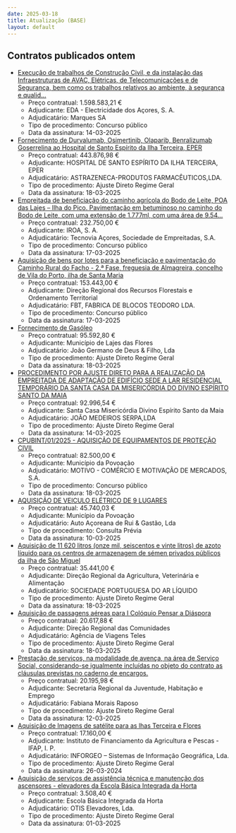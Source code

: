 ```yaml
---
date: 2025-03-18
title: Atualização (BASE)
layout: default
---
```

## Contratos publicados ontem

* [Execução de trabalhos de Construção Civil, e da instalação das Infraestruturas de AVAC, Elétricas, de Telecomunicações e de Segurança, bem como os trabalhos relativos ao ambiente, à segurança e qualid...](https://www.base.gov.pt/Base4/pt/detalhe/?type=contratos&id=11291366)
  * Preço contratual: 1.598.583,21 €
  * Adjudicante: EDA - Electricidade dos Açores, S. A.
  * Adjudicatário: Marques SA
  * Tipo de procedimento: Concurso público
  * Data da assinatura: 14-03-2025
* [Fornecimento de Durvalumab, Osimertinib, Olaparib, Benralizumab Goserrelina ao Hospital de Santo Espírito da Ilha Terceira, EPER](https://www.base.gov.pt/Base4/pt/detalhe/?type=contratos&id=11291583)
  * Preço contratual: 443.876,98 €
  * Adjudicante: HOSPITAL DE SANTO ESPÍRITO DA ILHA TERCEIRA, EPER
  * Adjudicatário: ASTRAZENECA-PRODUTOS FARMACÊUTICOS,LDA.
  * Tipo de procedimento: Ajuste Direto Regime Geral
  * Data da assinatura: 18-03-2025
* [Empreitada de beneficiação do caminho agrícola do Bodo de Leite, POA das Lajes – Ilha do Pico. Pavimentação em betuminoso no caminho do Bodo de Leite, com uma extensão de 1.777ml, com uma área de 9.54...](https://www.base.gov.pt/Base4/pt/detalhe/?type=contratos&id=11291022)
  * Preço contratual: 232.750,00 €
  * Adjudicante: IROA, S. A.
  * Adjudicatário: Tecnovia Açores, Sociedade de Empreitadas, S.A.
  * Tipo de procedimento: Concurso público
  * Data da assinatura: 17-03-2025
* [Aquisição de bens por lotes para a beneficiação e pavimentação do Caminho Rural do Facho - 2.ª Fase, freguesia de Almagreira, concelho de Vila do Porto, ilha de Santa Maria](https://www.base.gov.pt/Base4/pt/detalhe/?type=contratos&id=11289624)
  * Preço contratual: 153.443,00 €
  * Adjudicante: Direção Regional dos Recursos Florestais e Ordenamento Territorial
  * Adjudicatário: FBT, FABRICA DE BLOCOS TEODORO LDA.
  * Tipo de procedimento: Concurso público
  * Data da assinatura: 17-03-2025
* [Fornecimento de Gasóleo](https://www.base.gov.pt/Base4/pt/detalhe/?type=contratos&id=11291716)
  * Preço contratual: 95.592,80 €
  * Adjudicante: Município de Lajes das Flores
  * Adjudicatário: João Germano de Deus & Filho, Lda
  * Tipo de procedimento: Ajuste Direto Regime Geral
  * Data da assinatura: 18-03-2025
* [PROCEDIMENTO POR AJUSTE DIRETO PARA A REALIZAÇÃO DA EMPREITADA DE ADAPTAÇÃO DE EDIFÍCIO SEDE A LAR RESIDENCIAL TEMPORÁRIO DA SANTA CASA DA MISERICÓRDIA DO DIVINO ESPÍRITO SANTO DA MAIA](https://www.base.gov.pt/Base4/pt/detalhe/?type=contratos&id=11290047)
  * Preço contratual: 92.996,54 €
  * Adjudicante: Santa Casa Misericórdia  Divino Espírito Santo da Maia
  * Adjudicatário: JOÃO MEDEIROS SERPA,LDA
  * Tipo de procedimento: Ajuste Direto Regime Geral
  * Data da assinatura: 14-03-2025
* [CPUBINT/01/2025 - AQUISIÇÃO DE EQUIPAMENTOS DE PROTEÇÃO CIVIL](https://www.base.gov.pt/Base4/pt/detalhe/?type=contratos&id=11291687)
  * Preço contratual: 82.500,00 €
  * Adjudicante: Município da Povoação
  * Adjudicatário: MOTIVO - COMÉRCIO E MOTIVAÇÃO DE MERCADOS, S.A.
  * Tipo de procedimento: Concurso público
  * Data da assinatura: 18-03-2025
* [AQUISIÇÃO DE VEICULO ELÉTRICO DE 9 LUGARES](https://www.base.gov.pt/Base4/pt/detalhe/?type=contratos&id=11290428)
  * Preço contratual: 45.740,03 €
  * Adjudicante: Município da Povoação
  * Adjudicatário: Auto Açoreana de Rui &amp; Gastão, Lda
  * Tipo de procedimento: Consulta Prévia
  * Data da assinatura: 10-03-2025
* [Aquisição de 11 620 litros (onze mil, seiscentos e vinte litros) de azoto líquido para os centros de armazenagem de sémen privados públicos da ilha de São Miguel](https://www.base.gov.pt/Base4/pt/detalhe/?type=contratos&id=11290709)
  * Preço contratual: 35.441,00 €
  * Adjudicante: Direção Regional da Agricultura, Veterinária e Alimentação
  * Adjudicatário: SOCIEDADE PORTUGUESA DO AR LÍQUIDO 
  * Tipo de procedimento: Ajuste Direto Regime Geral
  * Data da assinatura: 18-03-2025
* [Aquisição de passagens aéreas para I Colóquio Pensar a Diáspora](https://www.base.gov.pt/Base4/pt/detalhe/?type=contratos&id=11290807)
  * Preço contratual: 20.617,88 €
  * Adjudicante: Direção Regional das Comunidades
  * Adjudicatário: Agência de Viagens Teles
  * Tipo de procedimento: Ajuste Direto Regime Geral
  * Data da assinatura: 18-03-2025
* [Prestação de serviços, na modalidade de avença, na área de Serviço Social, considerando-se igualmente incluídas no objeto do contrato as cláusulas previstas no caderno de encargos.](https://www.base.gov.pt/Base4/pt/detalhe/?type=contratos&id=11290339)
  * Preço contratual: 20.195,98 €
  * Adjudicante: Secretaria Regional da Juventude, Habitação e Emprego
  * Adjudicatário: Fabiana Morais Raposo
  * Tipo de procedimento: Ajuste Direto Regime Geral
  * Data da assinatura: 12-03-2025
* [Aquisição de Imagens de satélite para as lhas Terceira e Flores](https://www.base.gov.pt/Base4/pt/detalhe/?type=contratos&id=11290670)
  * Preço contratual: 17.160,00 €
  * Adjudicante: Instituto de Financiamento da Agricultura e Pescas - IFAP, I. P.
  * Adjudicatário: INFORGEO – Sistemas de Informação Geográfica, Lda.
  * Tipo de procedimento: Ajuste Direto Regime Geral
  * Data da assinatura: 26-03-2024
* [Aquisição de serviços de assistência técnica e manutenção dos ascensores - elevadores da Escola Básica Integrada da Horta](https://www.base.gov.pt/Base4/pt/detalhe/?type=contratos&id=11290365)
  * Preço contratual: 3.508,40 €
  * Adjudicante: Escola Básica Integrada da Horta
  * Adjudicatário: OTIS Elevadores, Lda.
  * Tipo de procedimento: Ajuste Direto Regime Geral
  * Data da assinatura: 01-03-2025

